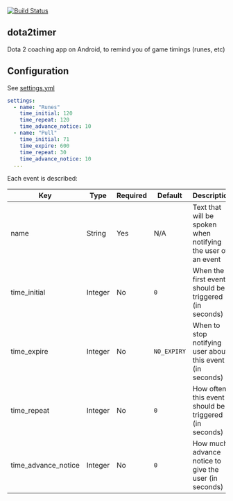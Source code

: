[![Build Status](https://travis-ci.org/cannawen/dota2timer.svg?branch=master)](https://travis-ci.org/cannawen/dota2timer)

## dota2timer

Dota 2 coaching app on Android, to remind you of game timings (runes, etc)

## Configuration

See [settings.yml](app/src/main/assets/settings.yml)
```yaml
settings:
  - name: "Runes"
    time_initial: 120
    time_repeat: 120
    time_advance_notice: 10
  - name: "Pull"
    time_initial: 71
    time_expire: 600
    time_repeat: 30
    time_advance_notice: 10
  ...
```
Each event is described:

| Key | Type | Required | Default | Description |
| --- | --- | --- | --- | --- |
| name | String | Yes | N/A | Text that will be spoken when notifying the user of an event |
| time_initial | Integer | No | `0` | When the first event should be triggered (in seconds) |
| time_expire | Integer | No | `NO_EXPIRY` | When to stop notifying user about this event (in seconds) |
| time_repeat | Integer | No | `0` | How often this event should be triggered (in seconds) |
| time_advance_notice | Integer | No | `0` | How much advance notice to give the user (in seconds) |
